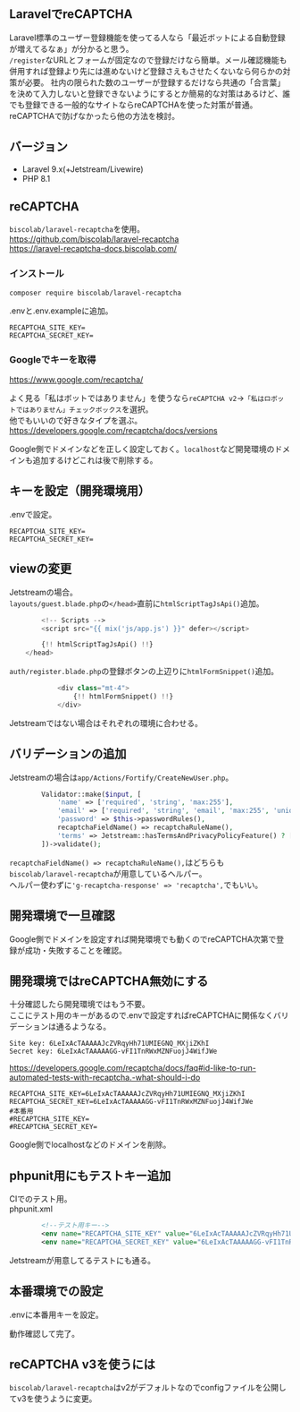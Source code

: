 LaravelでreCAPTCHA
----

Laravel標準のユーザー登録機能を使ってる人なら「最近ボットによる自動登録が増えてるなぁ」が分かると思う。  
`/register`なURLとフォームが固定なので登録だけなら簡単。メール確認機能も併用すれば登録より先には進めないけど登録さえもさせたくないなら何らかの対策が必要。 
社内の限られた数のユーザーが登録するだけなら共通の「合言葉」を決めて入力しないと登録できないようにするとか簡易的な対策はあるけど、誰でも登録できる一般的なサイトならreCAPTCHAを使った対策が普通。  
reCAPTCHAで防げなかったら他の方法を検討。

## バージョン
- Laravel 9.x(+Jetstream/Livewire)
- PHP 8.1

## reCAPTCHA
`biscolab/laravel-recaptcha`を使用。  
https://github.com/biscolab/laravel-recaptcha  
https://laravel-recaptcha-docs.biscolab.com/

### インストール
```
composer require biscolab/laravel-recaptcha
```

.envと.env.exampleに追加。
```
RECAPTCHA_SITE_KEY=
RECAPTCHA_SECRET_KEY=
```

### Googleでキーを取得
https://www.google.com/recaptcha/

よく見る「私はボットではありません」を使うなら`reCAPTCHA v2`→`「私はロボットではありません」チェックボックス`を選択。  
他でもいいので好きなタイプを選ぶ。  
https://developers.google.com/recaptcha/docs/versions

Google側でドメインなどを正しく設定しておく。`localhost`など開発環境のドメインも追加するけどこれは後で削除する。

## キーを設定（開発環境用）
.envで設定。
```
RECAPTCHA_SITE_KEY=
RECAPTCHA_SECRET_KEY=
```

## viewの変更
Jetstreamの場合。  
`layouts/guest.blade.php`の`</head>`直前に`htmlScriptTagJsApi()`追加。
```php
        <!-- Scripts -->
        <script src="{{ mix('js/app.js') }}" defer></script>

        {!! htmlScriptTagJsApi() !!}
    </head>
```

`auth/register.blade.php`の登録ボタンの上辺りに`htmlFormSnippet()`追加。
```php
            <div class="mt-4">
                {!! htmlFormSnippet() !!}
            </div>
```

Jetstreamではない場合はそれぞれの環境に合わせる。

## バリデーションの追加
Jetstreamの場合は`app/Actions/Fortify/CreateNewUser.php`。 
```php
        Validator::make($input, [
            'name' => ['required', 'string', 'max:255'],
            'email' => ['required', 'string', 'email', 'max:255', 'unique:users'],
            'password' => $this->passwordRules(),
            recaptchaFieldName() => recaptchaRuleName(),
            'terms' => Jetstream::hasTermsAndPrivacyPolicyFeature() ? ['required', 'accepted'] : '',
        ])->validate();
```

`recaptchaFieldName() => recaptchaRuleName(),`はどちらも`biscolab/laravel-recaptcha`が用意しているヘルパー。  
ヘルパー使わずに`'g-recaptcha-response' => 'recaptcha',`でもいい。

## 開発環境で一旦確認
Google側でドメインを設定すれば開発環境でも動くのでreCAPTCHA次第で登録が成功・失敗することを確認。

## 開発環境ではreCAPTCHA無効にする
十分確認したら開発環境ではもう不要。  
ここにテスト用のキーがあるので.envで設定すればreCAPTCHAに関係なくバリデーションは通るようなる。
```
Site key: 6LeIxAcTAAAAAJcZVRqyHh71UMIEGNQ_MXjiZKhI
Secret key: 6LeIxAcTAAAAAGG-vFI1TnRWxMZNFuojJ4WifJWe
```
https://developers.google.com/recaptcha/docs/faq#id-like-to-run-automated-tests-with-recaptcha.-what-should-i-do

```
RECAPTCHA_SITE_KEY=6LeIxAcTAAAAAJcZVRqyHh71UMIEGNQ_MXjiZKhI
RECAPTCHA_SECRET_KEY=6LeIxAcTAAAAAGG-vFI1TnRWxMZNFuojJ4WifJWe
#本番用
#RECAPTCHA_SITE_KEY=
#RECAPTCHA_SECRET_KEY=
```

Google側でlocalhostなどのドメインを削除。

## phpunit用にもテストキー追加
CIでのテスト用。  
phpunit.xml
```xml
        <!--テスト用キー-->
        <env name="RECAPTCHA_SITE_KEY" value="6LeIxAcTAAAAAJcZVRqyHh71UMIEGNQ_MXjiZKhI"/>
        <env name="RECAPTCHA_SECRET_KEY" value="6LeIxAcTAAAAAGG-vFI1TnRWxMZNFuojJ4WifJWe"/>
```

Jetstreamが用意してるテストにも通る。

## 本番環境での設定
.envに本番用キーを設定。

動作確認して完了。

## reCAPTCHA v3を使うには
`biscolab/laravel-recaptcha`はv2がデフォルトなのでconfigファイルを公開してv3を使うように変更。

